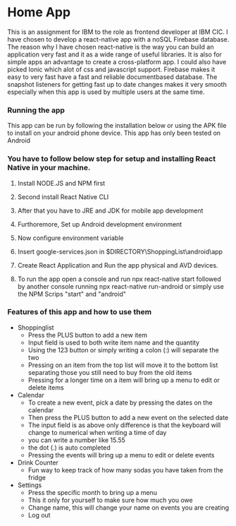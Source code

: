 # Home App
This is an assignment for IBM to the role as frontend developer at IBM CIC.
I have chosen to develop a react-native app with a noSQL Firebase database.
The reason why I have chosen react-native is the way you can build an application very fast and it as a wide range of useful libraries.
It is also for simple apps an advantage to create a cross-platform app.
I could also have picked Ionic which alot of css and javascript support.
Firebase makes it easy to very fast have a fast and reliable documentbased database. 
The snapshot listeners for getting fast up to date changes makes it very smooth especially when this app is used by multiple users at the same time.

### Running the app
This app can be run by following the installation below or using the APK file to install on your android phone device.
This app has only been tested on Android

### You have to follow below step for setup and installing React Native in your machine.

1. Install NODE.JS and NPM first

2. Second install React Native CLI

3. After that you have to JRE and JDK for mobile app development

4. Furthoremore, Set up Android development environment 

5. Now configure environment variable

6. Insert google-services.json in $DIRECTORY\ShoppingList\android\app

6. Create React Application and Run the app physical and AVD devices.

7. To run the app open a console and run npx react-native start followed by another console running npx react-native run-android 
   or simply use the NPM Scrips "start" and "android"

### Features of this app and how to use them

* Shoppinglist
  * Press the PLUS button to add a new item
  * Input field is used to both write item name and the quantity
  * Using the 123 button or simply writing a colon (:) will separate the two
  * Pressing on an item from the top list will move it to the bottom list separating those you still need to buy from the old items
  * Pressing for a longer time on a item will bring up a menu to edit or delete items
* Calendar
  * To create a new event, pick a date by pressing the dates on the calendar
  * Then press the PLUS button to add a new event on the selected date
  * The input field is as above only difference is that the keyboard will change to numerical when writing a time of day
  * you can write a number like 15.55
  * the dot (.) is auto completed
  * Pressing the events will bring up a menu to edit or delete events
* Drink Counter
  * Fun way to keep track of how many sodas you have taken from the fridge
* Settings
  * Press the specific month to bring up a menu
  * This it only for yourself to make sure how much you owe
  * Change name, this will change your name on events you are creating
  * Log out
  
